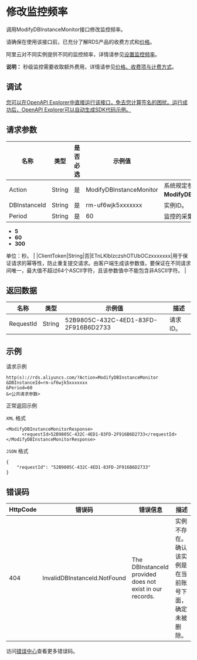 # 修改监控频率

调用ModifyDBInstanceMonitor接口修改监控频率。

请确保在使用该接口前，已充分了解RDS产品的收费方式和[价格](https://www.aliyun.com/price/product#/rds/detail)。

阿里云对不同实例提供不同的监控频率，详情请参见[设置监控频率](~~26200~~)。

**说明：** 秒级监控需要收取额外费用，详情请参见[价格、收费项与计费方式](~~45020~~)。

## 调试

[您可以在OpenAPI Explorer中直接运行该接口，免去您计算签名的困扰。运行成功后，OpenAPI Explorer可以自动生成SDK代码示例。](https://api.aliyun.com/#product=Rds&api=ModifyDBInstanceMonitor&type=RPC&version=2014-08-15)

## 请求参数

|名称|类型|是否必选|示例值|描述|
|--|--|----|---|--|
|Action|String|是|ModifyDBInstanceMonitor|系统规定参数，取值：**ModifyDBInstanceMonitor**。 |
|DBInstanceId|String|是|rm-uf6wjk5xxxxxxx|实例ID。 |
|Period|String|是|60|监控的采集间隔，取值：

 -   **5**
-   **60**
-   **300**

 单位：秒。 |
|ClientToken|String|否|ETnLKlblzczshOTUbOCzxxxxxxx|用于保证请求的幂等性，防止重复提交请求。由客户端生成该参数值，要保证在不同请求间唯一，最大值不超过64个ASCII字符，且该参数值中不能包含非ASCII字符。 |

## 返回数据

|名称|类型|示例值|描述|
|--|--|---|--|
|RequestId|String|52B9805C-432C-4ED1-83FD-2F916B6D2733|请求ID。 |

## 示例

请求示例

```
http(s)://rds.aliyuncs.com/?Action=ModifyDBInstanceMonitor
&DBInstanceId=rm-uf6wjk5xxxxxxx
&Period=60
&<公共请求参数>
```

正常返回示例

`XML` 格式

```
<ModifyDBInstanceMonitorResponse>
	  <requestId>52B9805C-432C-4ED1-83FD-2F916B6D2733</requestId>
</ModifyDBInstanceMonitorResponse>
```

`JSON` 格式

```
{
    "requestId": "52B9805C-432C-4ED1-83FD-2F916B6D2733"
}
```

## 错误码

|HttpCode|错误码|错误信息|描述|
|--------|---|----|--|
|404|InvalidDBInstanceId.NotFound|The DBInstanceId provided does not exist in our records.|实例不存在。确认该实例是在当前账号下面，确定未被删除。|

访问[错误中心](https://error-center.aliyun.com/status/product/Rds)查看更多错误码。

